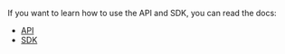 If you want to learn how to use the API and SDK, you can read the docs:

- [API](https://docs.gabber.dev/api-react)
- [SDK](https://docs.gabber.dev/sdk-react)

